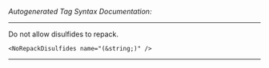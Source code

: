 _Autogenerated Tag Syntax Documentation:_

---
Do not allow disulfides to repack.

```
<NoRepackDisulfides name="(&string;)" />
```



---
